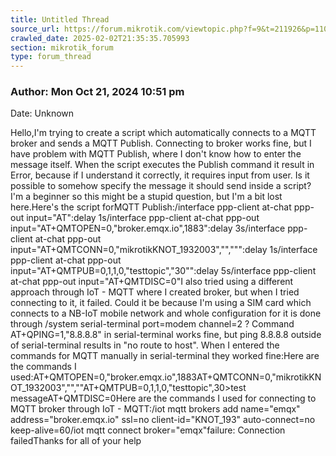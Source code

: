 ```yaml
---
title: Untitled Thread
source_url: https://forum.mikrotik.com/viewtopic.php?f=9&t=211926&p=1104502#p1104502
crawled_date: 2025-02-02T21:35:35.705993
section: mikrotik_forum
type: forum_thread
---
```


### Author: Mon Oct 21, 2024 10:51 pm
Date: Unknown

Hello,I'm trying to create a script which automatically connects to a MQTT broker and sends a MQTT Publish. Connecting to broker works fine, but I have problem with MQTT Publish, where I don't know how to enter the message itself. When the script executes the Publish command it result in Error, because if I understand it correctly, it requires input from user. Is it possible to somehow specify the message it should send inside a script? I'm a beginner so this might be a stupid question, but I'm a bit lost here.Here's the script forMQTT Publish:/interface ppp-client at-chat ppp-out input="AT":delay 1s/interface ppp-client at-chat ppp-out input="AT+QMTOPEN=0,\"broker.emqx.io\",1883":delay 3s/interface ppp-client at-chat ppp-out input="AT+QMTCONN=0,\"mikrotikKNOT_1932003\",\"\",\"\"":delay 1s/interface ppp-client at-chat ppp-out input="AT+QMTPUB=0,1,1,0,\"testtopic\",\"30\"":delay 5s/interface ppp-client at-chat ppp-out input="AT+QMTDISC=0"I also tried using a different approach through IoT - MQTT where I created broker, but when I tried connecting to it, it failed. Could it be because I'm using a SIM card which connects to a NB-IoT mobile network and whole configuration for it is done through /system serial-terminal port=modem channel=2 ? Command AT+QPING=1,"8.8.8.8" in serial-terminal works fine, but ping 8.8.8.8 outside of serial-terminal results in "no route to host". When I entered the commands for MQTT manually in serial-terminal they worked fine:Here are the commands I used:AT+QMTOPEN=0,"broker.emqx.io",1883AT+QMTCONN=0,"mikrotikKNOT_1932003","",""AT+QMTPUB=0,1,1,0,"testtopic",30>test messageAT+QMTDISC=0Here are the commands I used for connecting to MQTT broker through IoT - MQTT:/iot mqtt brokers add name="emqx" address="broker.emqx.io" ssl=no client-id="KNOT_193" auto-connect=no keep-alive=60/iot mqtt connect broker="emqx"failure: Connection failedThanks for all of your help


